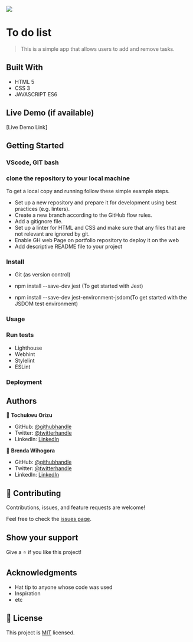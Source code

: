 ![](https://img.shields.io/badge/Microverse-blueviolet)

# To do list

> This is a simple app that allows users to add and remove tasks.

## Built With

- HTML 5
- CSS 3
- JAVASCRIPT ES6

## Live Demo (if available)

[Live Demo Link]

## Getting Started


### VScode, GIT bash

### clone the repository to your local machine
To get a local copy and running follow these simple example steps.

- Set up a new repository and prepare it for development using best practices (e.g. linters).
- Create a new branch according to the GitHub flow rules.
- Add a gitignore file.
- Set up a linter for HTML and CSS and make sure that any files that are not relevant are ignored by git.
- Enable GH web Page on portfolio repository to deploy it on the web
- Add descriptive README file to your project

### Install
- Git (as version control)

- npm install --save-dev jest (To get started with Jest)
- npm install --save-dev jest-environment-jsdom(To get started with the  JSDOM test environment)
### Usage

### Run tests

- Lighthouse 
- Webhint
- Stylelint
- ESLint

### Deployment

## Authors

👤 **Tochukwu Orizu**

- GitHub: [@githubhandle](https://github.com/Bushido-brown)
- Twitter: [@twitterhandle](https://twitter.com/tuzyorizu)
- LinkedIn: [LinkedIn](https://linkedin.com/in/Tochukwuorizu)

👤 **Brenda Wihogora**

- GitHub: [@githubhandle](https://github.com/Brenda309)
- Twitter: [@twitterhandle](https://twitter.com/@BrendaWihogora)
- LinkedIn: [LinkedIn](https://linkedin.com/in/BrendaWihogora/)

## 🤝 Contributing

Contributions, issues, and feature requests are welcome!

Feel free to check the [issues page](../../issues/).

## Show your support

Give a ⭐️ if you like this project!

## Acknowledgments

- Hat tip to anyone whose code was used
- Inspiration
- etc

## 📝 License

This project is [MIT](./MIT.md) licensed.